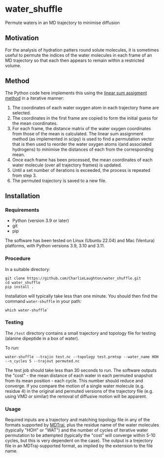 # water_shuffle
Permute waters in an MD trajectory to minimise diffusion

## Motivation
For the analysis of hydration patters round solute molecules, it is sometimes
useful to permute the indices of the water molecules in each frame of an MD
trajectory so that each then appears to remain within a restricted volume.

## Method
The Python code here implements this using the [linear sum assigment method](https://docs.scipy.org/doc/scipy/reference/generated/scipy.optimize.linear_sum_assignment.html) in a iterative manner:

1. The coordinates of each water oxygen atom in each trajectory frame are selected.
2. The coordinates in the first frame are copied to form the initial guess for the mean coordinates.
3. For each frame, the distance matrix of the water oxygen coordinates from those of the mean is calculated. The linear sum assignment method (as implemented in scipy) is used to find a
permutation vector that is then used to reorder the water oxygen atoms i(and associated hydrogens) to minimise the distances of each from the corresponding mean. 
5. Once each frame has been processed, the mean coordinates of each water molecule (over all trajectory frames) is updated.
7. Until a set number of iterations is exceeded, the process is repeated from step 3.
8. The permuted trajectory is saved to a new file.

## Installation

### Requirements
* Python (version 3.9 or later)
* git
* pip

The software has been tested on Linux (Ubuntu 22.04) and Mac (Ventura) platforms, with Python versions 3.9, 3.10 and 3.11.

### Procedure
In a suitable directory:

```
git clone https://github.com/CharlieLaughton/water_shuffle.git
cd water_shuffle
pip install .
```
Installation will typically take less than one minute. You should then find the command `water-shuffle` in your path:
```
which water-shuffle`
```

### Testing
The `/test` directory contains a small trajectory and topology file for testing (alanine dipeptide in a box of water).

To run:
```
water-shuffle --trajin test.nc --topology test.prmtop --water_name HOH --n_cycles 5 --trajout permuted.nc
```
The test job should take less than 30 seconds to run. The software outputs the "cost" - the mean distance of each water in each permuted snapshot from its mean position - each cycle. This number should reduce and converge. If you compare the motion of a single water molecule (e.g. residue 4) in the original and permuted versions of the trajectory file (e.g. using VMD or similar) the removal of diffusive motion will be apparent.

### Usage
Required inputs are a trajectory and matching topology file in any of the formats supported by [MDTraj](http://mdtraj.org), plus the residue name of the water molecules (typically "HOH" or "WAT") and the number of cycles of iterative water permutation to be attempted (typically the "cost" will converge within 5-10 cycles, but this is very dependent on the case). The output is a trejectory file in an MDTraj-supported format, as implied by the extension to the file name.
